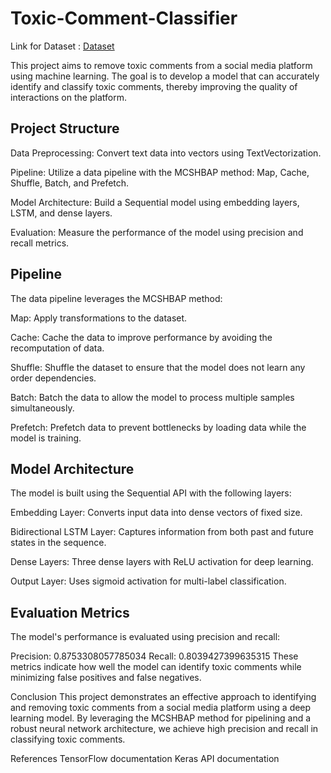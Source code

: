 # Toxic-Comment-Classifier

Link for Dataset : <a href = "https://www.kaggle.com/datasets/yashs07/toxic-comment-classification" > Dataset</a>

This project aims to remove toxic comments from a social media platform using machine learning. The goal is to develop a model that can accurately identify and classify toxic comments, thereby improving the quality of interactions on the platform.

## Project Structure
Data Preprocessing: Convert text data into vectors using TextVectorization.

Pipeline: Utilize a data pipeline with the MCSHBAP method: Map, Cache, Shuffle, Batch, and Prefetch.

Model Architecture: Build a Sequential model using embedding layers, LSTM, and dense layers.

Evaluation: Measure the performance of the model using precision and recall metrics.

  


## Pipeline
The data pipeline leverages the MCSHBAP method:

Map: Apply transformations to the dataset.

Cache: Cache the data to improve performance by avoiding the recomputation of data.

Shuffle: Shuffle the dataset to ensure that the model does not learn any order dependencies.

Batch: Batch the data to allow the model to process multiple samples simultaneously.

Prefetch: Prefetch data to prevent bottlenecks by loading data while the model is training.


## Model Architecture
The model is built using the Sequential API with the following layers:

Embedding Layer: Converts input data into dense vectors of fixed size.

Bidirectional LSTM Layer: Captures information from both past and future states in the sequence.

Dense Layers: Three dense layers with ReLU activation for deep learning.

Output Layer: Uses sigmoid activation for multi-label classification.


## Evaluation Metrics
The model's performance is evaluated using precision and recall:

Precision: 0.8753308057785034
Recall: 0.8039427399635315
These metrics indicate how well the model can identify toxic comments while minimizing false positives and false negatives.

Conclusion
This project demonstrates an effective approach to identifying and removing toxic comments from a social media platform using a deep learning model. By leveraging the MCSHBAP method for pipelining and a robust neural network architecture, we achieve high precision and recall in classifying toxic comments.

References
TensorFlow documentation
Keras API documentation
